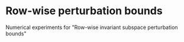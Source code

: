 # Row-wise perturbation bounds
Numerical experiments for "Row-wise invariant subspace perturbation bounds"
